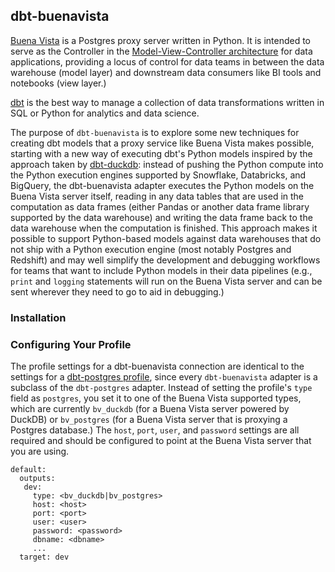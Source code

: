 ## dbt-buenavista

[Buena Vista](http://github.com/jwills/buenavista) is a Postgres proxy server written in Python. It is intended to
serve as the Controller in the [Model-View-Controller architecture](https://en.wikipedia.org/wiki/Model%E2%80%93view%E2%80%93controller)
for data applications, providing a locus of control for data teams in between the data warehouse (model layer) and downstream
data consumers like BI tools and notebooks (view layer.)

[dbt](http://getdbt.com) is the best way to manage a collection of data transformations written in SQL or Python for analytics
and data science.

The purpose of `dbt-buenavista` is to explore some new techniques for creating dbt models that a proxy service like
Buena Vista makes possible, starting with a new way of executing dbt's Python models inspired by the approach taken
by [dbt-duckdb](http://github.com/jwills/dbt-duckdb): instead of pushing the Python compute into the Python execution engines
supported by Snowflake, Databricks, and BigQuery, the dbt-buenavista adapter executes the Python models on the Buena Vista
server itself, reading in any data tables that are used in the computation as data frames (either Pandas or another data frame
library supported by the data warehouse) and writing the data frame back to the data warehouse when the computation is finished.
This approach makes it possible to support Python-based models against data warehouses that do not ship with a Python execution
engine (most notably Postgres and Redshift) and may well simplify the development and debugging workflows for teams that want to
include Python models in their data pipelines (e.g., `print` and `logging` statements will run on the Buena Vista server and can
be sent wherever they need to go to aid in debugging.)

### Installation

### Configuring Your Profile

The profile settings for a dbt-buenavista connection are identical to the settings for a
[dbt-postgres profile](https://docs.getdbt.com/reference/warehouse-setups/postgres-setup#profile-configuration), since every
`dbt-buenavista` adapter is a subclass of the `dbt-postgres` adapter. Instead of setting the profile's `type` field as
`postgres`, you set it to one of the Buena Vista supported types, which are currently `bv_duckdb` (for a Buena Vista server
powered by DuckDB) or `bv_postgres` (for a Buena Vista server that is proxying a Postgres database.) The `host`, `port`, `user`,
and `password` settings are all required and should be configured to point at the Buena Vista server that you are using.

````
default:
  outputs:
   dev:
     type: <bv_duckdb|bv_postgres>
     host: <host>
     port: <port>
     user: <user>
     password: <password>
     dbname: <dbname>
     ...
  target: dev
````
